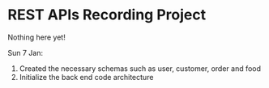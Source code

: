 # REST APIs Recording Project

Nothing here yet!


Sun 7 Jan:
1. Created the necessary schemas such as user, customer, order and food
2. Initialize the back end code architecture


